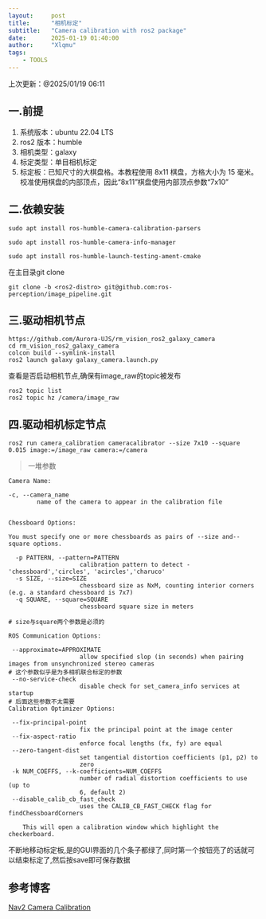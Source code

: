 ```yaml
---
layout:     post
title:      "相机标定"
subtitle:   "Camera calibration with ros2 package"
date:       2025-01-19 01:40:00
author:     "Xlqmu"
tags:
    - TOOLS
---
```


上次更新：@2025/01/19 06:11

## 一.前提

1. 系统版本：ubuntu 22.04 LTS
2. ros2 版本：humble
3. 相机类型：galaxy
4. 标定类型：单目相机标定
5. 标定板：已知尺寸的大棋盘格。本教程使用 8x11 棋盘，方格大小为 15 毫米。校准使用棋盘的内部顶点，因此“8x11”棋盘使用内部顶点参数“7x10”

## 二.依赖安装

``` shell
sudo apt install ros-humble-camera-calibration-parsers

sudo apt install ros-humble-camera-info-manager

sudo apt install ros-humble-launch-testing-ament-cmake
```
在主目录git clone
``` shell
git clone -b <ros2-distro> git@github.com:ros-perception/image_pipeline.git
```
## 三.驱动相机节点

``` shell
https://github.com/Aurora-UJS/rm_vision_ros2_galaxy_camera
cd rm_vision_ros2_galaxy_camera
colcon build --symlink-install
ros2 launch galaxy galaxy_camera.launch.py
```

查看是否启动相机节点,确保有image_raw的topic被发布
``` shell
ros2 topic list
ros2 topic hz /camera/image_raw
```
## 四.驱动相机标定节点

``` shell
ros2 run camera_calibration cameracalibrator --size 7x10 --square 0.015 image:=/image_raw camera:=/camera
```
>一堆参数
``` shell
Camera Name:

-c, --camera_name
        name of the camera to appear in the calibration file


Chessboard Options:

You must specify one or more chessboards as pairs of --size and--square options.

  -p PATTERN, --pattern=PATTERN
                    calibration pattern to detect - 'chessboard','circles', 'acircles','charuco'
  -s SIZE, --size=SIZE
                    chessboard size as NxM, counting interior corners (e.g. a standard chessboard is 7x7)
  -q SQUARE, --square=SQUARE
                    chessboard square size in meters

# size与square两个参数是必须的

ROS Communication Options:

 --approximate=APPROXIMATE
                    allow specified slop (in seconds) when pairing images from unsynchronized stereo cameras
# 这个参数似乎是为多相机联合标定的参数
 --no-service-check
                    disable check for set_camera_info services at startup
# 后面这些参数不太需要
Calibration Optimizer Options:

 --fix-principal-point
                    fix the principal point at the image center
 --fix-aspect-ratio
                    enforce focal lengths (fx, fy) are equal
 --zero-tangent-dist
                    set tangential distortion coefficients (p1, p2) to
                    zero
 -k NUM_COEFFS, --k-coefficients=NUM_COEFFS
                    number of radial distortion coefficients to use (up to
                    6, default 2)
 --disable_calib_cb_fast_check
                    uses the CALIB_CB_FAST_CHECK flag for findChessboardCorners

    This will open a calibration window which highlight the checkerboard.
```
不断地移动标定板,是的GUI界面的几个条子都绿了,同时第一个按钮亮了的话就可以结束标定了,然后按save即可保存数据

## 参考博客

[Nav2 Camera Calibration](https://docs.nav2.org/tutorials/docs/camera_calibration.html)